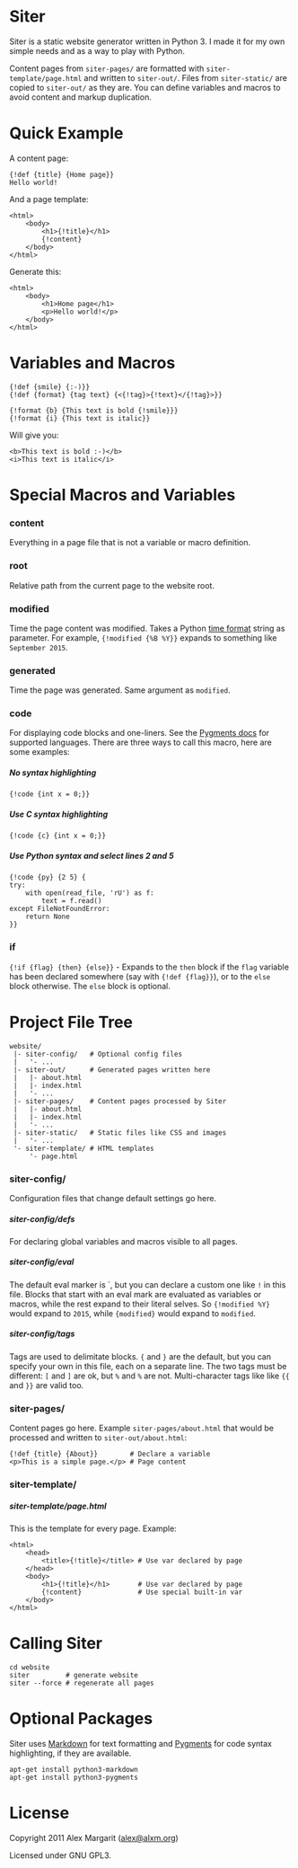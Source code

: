 # Siter

Siter is a static website generator written in Python 3. I made it for my own simple needs and as a way to play with Python.

Content pages from `siter-pages/` are formatted with `siter-template/page.html` and written to `siter-out/`. Files from `siter-static/` are copied to `siter-out/` as they are. You can define variables and macros to avoid content and markup duplication.

# Quick Example

A content page:

    {!def {title} {Home page}}
    Hello world!

And a page template:

    <html>
        <body>
            <h1>{!title}</h1>
            {!content}
        </body>
    </html>

Generate this:

    <html>
        <body>
            <h1>Home page</h1>
            <p>Hello world!</p>
        </body>
    </html>


# Variables and Macros

    {!def {smile} {:-)}}
    {!def {format} {tag text} {<{!tag}>{!text}</{!tag}>}}

    {!format {b} {This text is bold {!smile}}}
    {!format {i} {This text is italic}}

Will give you:

    <b>This text is bold :-)</b>
    <i>This text is italic</i>

# Special Macros and Variables

### content

Everything in a page file that is not a variable or macro definition.

### root

Relative path from the current page to the website root.

### modified

Time the page content was modified. Takes a Python [time format](http://strftime.org/) string as parameter. For example, `{!modified {%B %Y}}` expands to something like `September 2015`.

### generated

Time the page was generated. Same argument as `modified`.

### code

For displaying code blocks and one-liners. See the [Pygments docs](http://pygments.org/docs/lexers/) for supported languages. There are three ways to call this macro, here are some examples:

##### No syntax highlighting

    {!code {int x = 0;}}

##### Use C syntax highlighting

    {!code {c} {int x = 0;}}

##### Use Python syntax and select lines 2 and 5

    {!code {py} {2 5} {
    try:
        with open(read_file, 'rU') as f:
            text = f.read()
    except FileNotFoundError:
        return None
    }}

### if

`{!if {flag} {then} {else}}` - Expands to the `then` block if the `flag` variable has been declared somewhere (say with `{!def {flag}}`), or to the `else` block otherwise. The `else` block is optional.

# Project File Tree

    website/
     |- siter-config/   # Optional config files
     |   '- ...
     |- siter-out/      # Generated pages written here
     |   |- about.html
     |   |- index.html
     |   '- ...
     |- siter-pages/    # Content pages processed by Siter
     |   |- about.html
     |   |- index.html
     |   '- ...
     |- siter-static/   # Static files like CSS and images
     |   '- ...
     '- siter-template/ # HTML templates
         '- page.html

### siter-config/

Configuration files that change default settings go here.

##### siter-config/defs

For declaring global variables and macros visible to all pages.

##### siter-config/eval

The default eval marker is \`, but you can declare a custom one like `!` in this file. Blocks that start with an eval mark are evaluated as variables or macros, while the rest expand to their literal selves. So `{!modified %Y}` would expand to `2015`, while `{modified}` would expand to `modified`.

##### siter-config/tags

Tags are used to delimitate blocks. `{` and `}` are the default, but you can specify your own in this file, each on a separate line. The two tags must be different: `[` and `]` are ok, but `%` and `%` are not. Multi-character tags like like `{{` and `}}` are valid too.

### siter-pages/

Content pages go here. Example `siter-pages/about.html` that would be processed and written to `siter-out/about.html`:

    {!def {title} {About}}        # Declare a variable
    <p>This is a simple page.</p> # Page content

### siter-template/

##### siter-template/page.html

This is the template for every page. Example:

    <html>
        <head>
            <title>{!title}</title> # Use var declared by page
        </head>
        <body>
            <h1>{!title}</h1>       # Use var declared by page
            {!content}              # Use special built-in var
        </body>
    </html>

# Calling Siter

    cd website
    siter         # generate website
    siter --force # regenerate all pages

# Optional Packages

Siter uses [Markdown](https://pythonhosted.org/Markdown/) for text formatting and [Pygments](http://pygments.org/) for code syntax highlighting, if they are available.

    apt-get install python3-markdown
    apt-get install python3-pygments

# License

Copyright 2011 Alex Margarit (alex@alxm.org)

Licensed under GNU GPL3.
